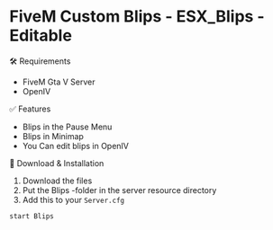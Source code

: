# FiveM Custom Blips - ESX_Blips - Editable

🛠 Requirements
- FiveM Gta V Server
- OpenIV

✅ Features
- Blips in the Pause Menu
- Blips in Minimap
- You Can edit blips in OpenIV

🔧 Download & Installation
1. Download the files
2. Put the Blips -folder in the server resource directory
3. Add this to your ```Server.cfg```
````
start Blips
````
